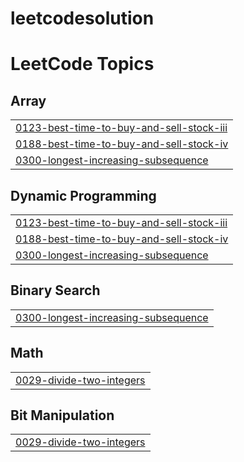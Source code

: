 # leetcodesolution
<!---LeetCode Topics Start-->
# LeetCode Topics
## Array
|  |
| ------- |
| [0123-best-time-to-buy-and-sell-stock-iii](https://github.com/harshguarav/leetcodesolution/tree/master/0123-best-time-to-buy-and-sell-stock-iii) |
| [0188-best-time-to-buy-and-sell-stock-iv](https://github.com/harshguarav/leetcodesolution/tree/master/0188-best-time-to-buy-and-sell-stock-iv) |
| [0300-longest-increasing-subsequence](https://github.com/harshguarav/leetcodesolution/tree/master/0300-longest-increasing-subsequence) |
## Dynamic Programming
|  |
| ------- |
| [0123-best-time-to-buy-and-sell-stock-iii](https://github.com/harshguarav/leetcodesolution/tree/master/0123-best-time-to-buy-and-sell-stock-iii) |
| [0188-best-time-to-buy-and-sell-stock-iv](https://github.com/harshguarav/leetcodesolution/tree/master/0188-best-time-to-buy-and-sell-stock-iv) |
| [0300-longest-increasing-subsequence](https://github.com/harshguarav/leetcodesolution/tree/master/0300-longest-increasing-subsequence) |
## Binary Search
|  |
| ------- |
| [0300-longest-increasing-subsequence](https://github.com/harshguarav/leetcodesolution/tree/master/0300-longest-increasing-subsequence) |
## Math
|  |
| ------- |
| [0029-divide-two-integers](https://github.com/harshguarav/leetcodesolution/tree/master/0029-divide-two-integers) |
## Bit Manipulation
|  |
| ------- |
| [0029-divide-two-integers](https://github.com/harshguarav/leetcodesolution/tree/master/0029-divide-two-integers) |
<!---LeetCode Topics End-->